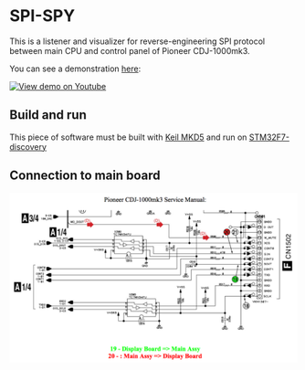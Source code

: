 # SPI-SPY

This is a listener and visualizer for reverse-engineering SPI protocol between main CPU and control panel of Pioneer CDJ-1000mk3.

You can see a demonstration [here](https://www.youtube.com/watch?v=yRItR1R8qdQ):

[![View demo on Youtube](https://img.youtube.com/vi/yRItR1R8qdQ/0.jpg)](https://www.youtube.com/watch?v=yRItR1R8qdQ)

## Build and run
This piece of software must be built with [Keil MKD5](http://www2.keil.com/mdk5/) and run on [STM32F7-discovery](http://www.st.com/en/evaluation-tools/32f746gdiscovery.html)

## Connection to main board

![rw](https://github.com/DjFix/spi-spy/blob/master/Doc/Schematics.png)

